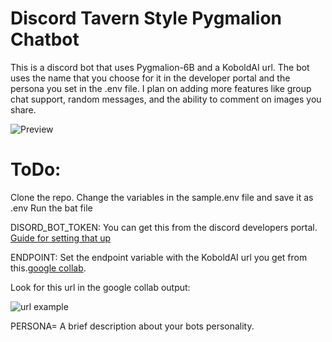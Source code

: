 # Discord Tavern Style Pygmalion Chatbot
This is a discord bot that uses Pygmalion-6B and a KoboldAI url. The bot uses the name that you choose for it in the developer portal and the persona you set in the .env file. I plan on adding more features like group chat support, random messages, and the ability to comment on images you share.

![Preview](https://i.imgur.com/XcIDQ3V.png)


# ToDo: 
Clone the repo.
Change the variables in the sample.env file and save it as .env
Run the bat file

DISORD_BOT_TOKEN: You can get this from the discord developers portal. [Guide for setting that up](https://rentry.org/discordbotguide)

ENDPOINT: Set the endpoint variable with the KoboldAI url you get from this.[google collab](https://colab.research.google.com/drive/1ZvYq4GmjfsyIkcTQcrBhSFXs8vQLLMAS).

Look for this url in the google collab output:

![url example](https://raytracing-benchmarks.are-really.cool/5utGhMj.png)

PERSONA= A brief description about your bots personality.


